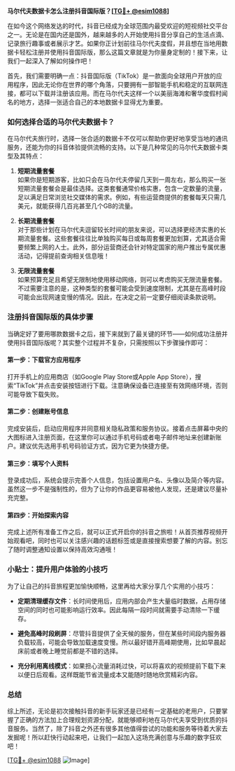 **马尔代夫数据卡怎么注册抖音国际版？[[TG💪+ @esim1088](https://t.me/s/esim1088)]**

在如今这个网络发达的时代，抖音已经成为全球范围内最受欢迎的短视频社交平台之一。无论是在国内还是国外，越来越多的人开始使用抖音分享自己的生活点滴、记录旅行趣事或者展示才艺。如果你正计划前往马尔代夫度假，并且想在当地用数据卡轻松注册并使用抖音国际版，那么这篇文章就是为你量身定制的！接下来，让我们一起深入了解如何操作吧！

首先，我们需要明确一点：抖音国际版（TikTok）是一款面向全球用户开放的应用程序，因此无论你在世界的哪个角落，只要拥有一部智能手机和稳定的互联网连接，都可以下载并注册该应用。而在马尔代夫这样一个以美丽海滩和奢华度假村闻名的地方，选择一张适合自己的本地数据卡显得尤为重要。

### 如何选择合适的马尔代夫数据卡？

在马尔代夫旅行时，选择一张合适的数据卡不仅可以帮助你更好地享受当地的通讯服务，还能为你的抖音体验提供流畅的支持。以下是几种常见的马尔代夫数据卡类型及其特点：

1. **短期流量套餐**  
   如果你是短期游客，比如只会在马尔代夫停留几天到一周左右，那么购买一张短期流量套餐会是最佳选择。这类套餐通常价格实惠，包含一定数量的流量，足以满足日常浏览社交媒体的需求。例如，有些运营商提供的套餐每天只需几美元，就能获得几百兆甚至几个GB的流量。

2. **长期流量套餐**  
   对于那些计划在马尔代夫逗留较长时间的朋友来说，可以选择更经济实惠的长期流量套餐。这些套餐往往比单独购买每日或每周套餐更加划算，尤其适合需要频繁上网的人士。此外，部分运营商还会针对特定国家的用户推出专属优惠活动，记得提前查询相关信息哦！

3. **无限流量套餐**  
   如果预算充足且希望无限制地使用移动网络，则可以考虑购买无限流量套餐。不过需要注意的是，这种类型的套餐可能会受到速度限制，尤其是在高峰时段可能会出现网速变慢的情况。因此，在决定之前一定要仔细阅读条款说明。

### 注册抖音国际版的具体步骤

当确定好了要用哪款数据卡之后，接下来就到了最关键的环节——如何成功注册并使用抖音国际版呢？其实整个过程并不复杂，只需按照以下步骤操作即可：

#### 第一步：下载官方应用程序
打开手机上的应用商店（如Google Play Store或Apple App Store），搜索“TikTok”并点击安装按钮进行下载。注意确保设备已连接至有效网络环境，否则可能导致下载失败。

#### 第二步：创建账号信息
完成安装后，启动应用程序并同意相关隐私政策和服务协议。接着点击屏幕中央的大图标进入注册页面，在这里你可以通过手机号码或者电子邮件地址来创建新账户。建议优先选用手机号码验证方式，因为它更为快捷方便。

#### 第三步：填写个人资料
登录成功后，系统会提示完善个人信息，包括设置用户名、头像以及简介等内容。虽然这一步不是强制性的，但为了让你的作品更容易被他人发现，还是建议尽量补充完整。

#### 第四步：开始探索内容
完成上述所有准备工作之后，就可以正式开启你的抖音之旅啦！从首页推荐视频开始观看吧，同时也可以关注感兴趣的话题标签或是直接搜索想要了解的内容。别忘了随时调整通知设置以保持高效沟通哦！

### 小贴士：提升用户体验的小技巧

为了让自己的抖音旅程更加愉快顺畅，这里再给大家分享几个实用的小技巧：

- **定期清理缓存文件**：长时间使用后，应用内部会产生大量临时数据，占用存储空间的同时也可能影响运行效率。因此每隔一段时间就需要手动清除一下缓存。
  
- **避免高峰时段刷屏**：尽管抖音提供了全天候的服务，但在某些时间段内服务器负载较高，可能会导致加载速度变慢。所以最好错开高峰期使用，比如早晨起床前或者晚上睡觉前都是不错的选择。

- **充分利用离线模式**：如果担心流量消耗过快，可以将喜欢的视频提前下载下来以便日后观看。这样既能节省流量成本又能随时随地欣赏精彩内容。

### 总结

综上所述，无论是初次接触抖音的新手玩家还是已经有一定基础的老用户，只要掌握了正确的方法加上合理规划资源分配，就能够顺利地在马尔代夫享受到优质的抖音服务。当然了，除了抖音之外还有很多其他值得尝试的功能和服务等待着大家去发掘呢！所以赶快行动起来吧，让我们一起加入这场充满创意与乐趣的数字狂欢吧！

[[TG💪+ @esim1088](https://t.me/s/esim1088) ![Image](https://i.postimg.cc/4NQfJmqS/Snipaste-2025-05-13-00-14-12.png)]